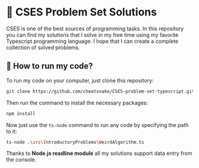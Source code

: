 # :memo: CSES Problem Set Solutions
CSES is one of the best sources of programming tasks. In this repository you can find my solutions that I solve in my free time using my favorite Typescript programming language. I hope that I can create a complete collection of solved problems.

## :rocket: How to run my code?
To run my code on your computer, just clone this repository:
```sh
git clone https://github.com/cheatsnake/CSES-problem-set-typescript.git
```

Then run the command to install the necessary packages:
```sh
npm install
```

Now just use the `ts-node` command to run any code by specifying the path to it:
```sh
ts-node .\src\IntroductoryProblems\WeirdAlgorithm.ts
```
Thanks to  <b>Node.js readline module</b> all my solutions support data entry from the console.
